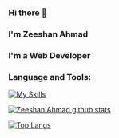 ### Hi there 👋
### I'm Zeeshan Ahmad
### I'm a Web Developer
### Language and Tools:
[![My Skills](https://skillicons.dev/icons?i=react,nodejs,html,css,git,github,postman,mongodb,firebase,mysql,&perline=10)](#)

[![Zeeshan Ahmad github stats](https://github-readme-stats.vercel.app/api?username=zeeshanahmad145)](https://github.com/zeeshanahmad145)


[![Top Langs](https://github-readme-stats.vercel.app/api/top-langs/?username=zeeshanahmad145&layout=compact)](https://github.com/zeeshanahmad145)
